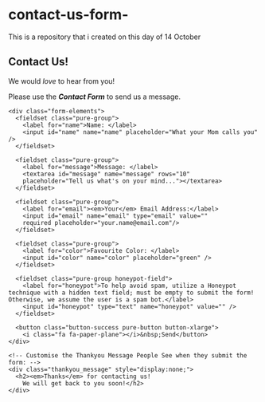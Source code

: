 # contact-us-form-
This is a repository that i created on this day of 14 October

<!doctype html>
<html lang="en">
<head>
    <meta charset="utf-8">
    <meta name="viewport" content="width=device-width, initial-scale=1.0">
    <meta name="description" content="contact form example">
  <title>Contact Form Example</title>
</head>

<body>
  <h2 class="content-head is-center">Contact Us!</h2>
  <aside>
       <p>
           We would <em>love</em> to hear from you! </p>
           <p>Please use the <b><em>Contact Form</em></b>
           to send us a message.
       </p>
   </aside>

<!-- START HERE -->
   <link rel="stylesheet" href="https://unpkg.com/purecss@1.0.0/build/pure-min.css">
   <link rel="stylesheet" href="https://maxcdn.bootstrapcdn.com/font-awesome/4.4.0/css/font-awesome.min.css">
   <!-- Style The Contact Form How Ever You Prefer -->
   <link rel="stylesheet" href="style.css">

  <form class="gform pure-form pure-form-stacked" method="POST" data-email="example@email.net"
  action="https://script.google.com/macros/s/AKfycbwMxYDrufp73bKdU8gMvxFDdHRuzcR4IKQUB33B7GqwyfyZS04/exec">
    <!-- change the form action to your script url -->

    <div class="form-elements">
      <fieldset class="pure-group">
        <label for="name">Name: </label>
        <input id="name" name="name" placeholder="What your Mom calls you" />
      </fieldset>

      <fieldset class="pure-group">
        <label for="message">Message: </label>
        <textarea id="message" name="message" rows="10"
        placeholder="Tell us what's on your mind..."></textarea>
      </fieldset>

      <fieldset class="pure-group">
        <label for="email"><em>Your</em> Email Address:</label>
        <input id="email" name="email" type="email" value=""
        required placeholder="your.name@email.com"/>
      </fieldset>

      <fieldset class="pure-group">
        <label for="color">Favourite Color: </label>
        <input id="color" name="color" placeholder="green" />
      </fieldset>

      <fieldset class="pure-group honeypot-field">
        <label for="honeypot">To help avoid spam, utilize a Honeypot technique with a hidden text field; must be empty to submit the form! Otherwise, we assume the user is a spam bot.</label>
        <input id="honeypot" type="text" name="honeypot" value="" />
      </fieldset>

      <button class="button-success pure-button button-xlarge">
        <i class="fa fa-paper-plane"></i>&nbsp;Send</button>
    </div>

    <!-- Customise the Thankyou Message People See when they submit the form: -->
    <div class="thankyou_message" style="display:none;">
      <h2><em>Thanks</em> for contacting us!
        We will get back to you soon!</h2>
    </div>

  </form>

  <!-- Submit the Form to Google Using "AJAX" -->
  <script data-cfasync="false" src="form-submission-handler.js"></script>
<!-- END -->

</body>
</html>
